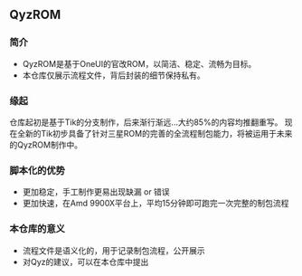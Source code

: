 ## QyzROM

### 简介
- QyzROM是基于OneUI的官改ROM，以简洁、稳定、流畅为目标。
- 本仓库仅展示流程文件，背后封装的细节保持私有。

### 缘起
仓库起初是基于Tik的分支制作，后来渐行渐远...大约85%的内容均推翻重写。
现在全新的Tik初步具备了针对三星ROM的完善的全流程制包能力，将被运用于未来的QyzROM制作中。

### 脚本化的优势
- 更加稳定，手工制作更易出现缺漏 or 错误
- 更加快速，在Amd 9900X平台上，平均15分钟即可跑完一次完整的制包流程

### 本仓库的意义
- 流程文件是语义化的，用于记录制包流程，公开展示
- 对Qyz的建议，可以在本仓库中提出
